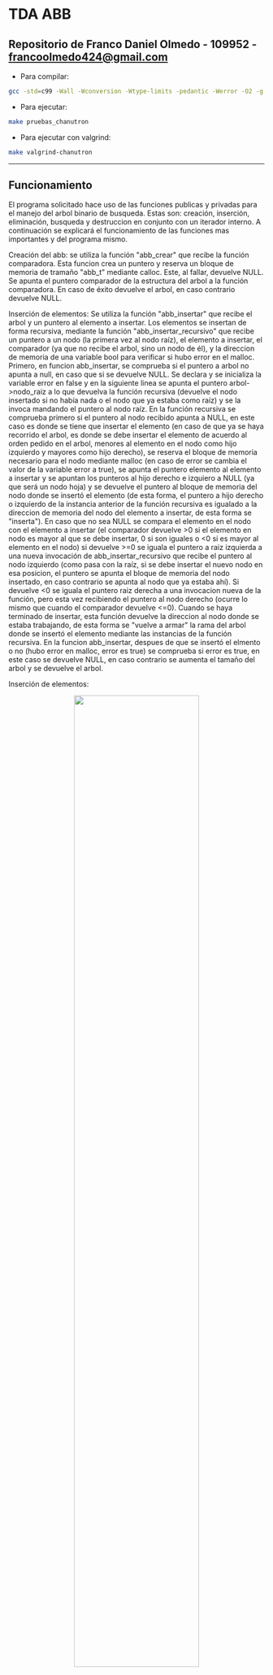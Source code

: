 # TDA ABB

## Repositorio de Franco Daniel Olmedo - 109952 - francoolmedo424@gmail.com

- Para compilar:

```bash
gcc -std=c99 -Wall -Wconversion -Wtype-limits -pedantic -Werror -O2 -g src/*.c pruebas_alumno.c
```

- Para ejecutar:

```bash
make pruebas_chanutron
```

- Para ejecutar con valgrind:
```bash
make valgrind-chanutron
```
---
##  Funcionamiento

El programa solicitado hace uso de las funciones publicas y privadas para el manejo del arbol binario de busqueda. Estas son: creación, inserción, eliminación, busqueda y destruccion en conjunto con un iterador interno. A continuación se explicará el funcionamiento de las funciones mas importantes y del programa mismo. 

Creación del abb: se utiliza la función "abb_crear" que recibe la función comparadora. Esta funcion crea un puntero y reserva un bloque de memoria de tramaño "abb_t" mediante calloc. Este, al fallar, devuelve NULL. Se apunta el puntero comparador de la estructura del arbol a la función comparadora. En caso de éxito devuelve el arbol, en caso contrario devuelve NULL. 

Inserción de elementos: Se utiliza la función "abb_insertar" que recibe el arbol y un puntero al elemento a insertar. Los elementos se insertan de forma recursiva, mediante la función "abb_insertar_recursivo" que recibe un puntero a un nodo (la primera vez al nodo raíz), el elemento a insertar, el comparador (ya que no recibe el arbol, sino un nodo de él), y la direccion de memoria de una variable bool para verificar si hubo error en el malloc. Primero, en funcion abb_insertar, se comprueba si el puntero a arbol no apunta a null, en caso que si se devuelve NULL. Se declara y se inicializa la variable error en false y en la siguiente linea se apunta el puntero arbol->nodo_raiz a lo que devuelva la función recursiva (devuelve el nodo insertado si no había nada o el nodo que ya estaba como raíz) y se la invoca mandando el puntero al nodo raíz. En la función recursiva se comprueba primero si el puntero al nodo recibido apunta a NULL, en este caso es donde se tiene que insertar el elemento (en caso de que ya se haya recorrido el arbol, es donde se debe insertar el elemento de acuerdo al orden pedido en el arbol, menores al elemento en el nodo como hijo izquierdo y mayores como hijo derecho), se reserva el bloque de memoria necesario para el nodo mediante malloc (en caso de error se cambia el valor de la variable error a true), se apunta el puntero elemento al elemento a insertar y se apuntan los punteros al hijo derecho e izquiero a NULL (ya que será un nodo hoja) y se devuelve el puntero al bloque de memoria del nodo donde se insertó  el elemento (de esta forma, el puntero a hijo derecho o izquierdo de la instancia anterior de la función recursiva es igualado a la direccion de memoria del nodo del elemento a insertar, de esta forma se "inserta"). En caso que no sea NULL se compara el elemento en el nodo con el elemento a insertar (el comparador devuelve >0 si el elemento en nodo es mayor al que se debe insertar, 0 si son iguales o <0 si es mayor al elemento en el nodo) si devuelve >=0 se iguala el puntero a raiz izquierda a una nueva invocación de abb_insertar_recursivo que recibe el puntero al nodo izquierdo (como pasa con la raíz, si se debe insertar el nuevo nodo en esa posicion, el puntero se apunta el bloque de memoria del nodo insertado, en caso contrario se apunta al nodo que ya estaba ahí). Si devuelve <0 se iguala el puntero raiz derecha a una invocacion nueva de la función, pero esta vez recibiendo el puntero al nodo derecho (ocurre lo mismo que cuando el comparador devuelve <=0). Cuando se haya terminado de insertar, esta función devuelve la direccion al nodo donde se estaba trabajando, de esta forma se "vuelve a armar" la rama del arbol donde se insertó el elemento mediante las instancias de la función recursiva. En la funcion abb_insertar, despues de que se insertó el elmento o no (hubo error en malloc, error es true) se comprueba si error es true, en este caso se devuelve NULL, en caso contrario se aumenta el tamaño del arbol y se devuelve el arbol. 

Inserción de elementos:
<div align="center">
<img width="70%" src="img/arbol insertar.png">
</div>

Eliminacion de elementos: para la eliminacion de elementos del arbol se utiliza la función "abb_quitar" que recibe un puntero al bloque de memoria del arbol y un puntero al elemento a eliminar. Se comprueba primero si el arbol está vacío mediante la función "abb_vacio" que recibe el arbol y devuelve true si el puntero apunta a NULL o si el tamaño es 0 o false en caso contrario (que no esté vacío), en caso de que esté vacío se devuelve NULL, en caso contrario se sigue ejecutando. De la misma forma que en abb_insertar se utiliza una funcion recursiva abb_quitar_recursivo a la que se iguala el puntero al nodo raíz, en caso de que no se tenga que eliminar este nodo, devuelve la direccion del nodo raíz (a la que ya estaba apuntando). Esta función recursiva recibe un puntero al nodo donde va a trabajar, un puntero al elemento que debe eliminar, un doble puntero que se apuntará al elemento eliminado, la función comparadora, y la direccion de memoria de una variable bool llamada no_encontrado en caso que no se encuentre el elemento a eliminar y no se deba quitar nada. En abb_quitar_recursivo, una vez se la invoca, en caso de que el puntero a nodo recibido apunte a NULL significa que no se encontró el elemento a eliminar, por lo tanto el valor de no_encontrado cambia a true y se devuelve NULL, en caso contrario se sigue ejecutando. Se compara el elemento en el nodo y el elemento a eliminar, si son iguales (devuelve 0) el doble puntero elemento_quitado se iguala al puntero del elemento del nodo que se debe quitar. Se comprueba despues si tiene dos hijos el nodo (sus punteros no apuntan a NULL simultaneamente) en caso de que no, se apuntan dos punteros (rama_izquierda, y el otro rama_derecha) a los hijos del nodo y se libera el bloque de memoria. Si el puntero a rama derecha apunta a NULL se devuelve el puntero a rama izquierda, en caso contrario se devuelve el puntero a rama derecha (en caso que los dos apunten a NULL se devuelve NULL ya que rama derecha apuntaría a NULL) de esta forma en la instancia anterior se apunta el puntero igualado (sea rama izquierdsa o rama derecha) a NULL, eliminando el nodo correspondiente. Si los dos punteros de las ramas no apuntan a NULL se iguala el puntero a la rama izquierda a la invocación de la función extraigo_predecesor_inorden, con esta función se quiere extraer el elemento menor con el valor mas cercano al elemento a eliminar (predecesor inorden) "recorriendo una vez por izquierda y después todo por derecha" hasta que se encuentre que el puntero a nodo derecha apunte a NULL. En extraigo_predecesor_inorden primero se comprueba si el puntero al hijo derecho es NULL, en caso de que no lo sea se iguala el puntero a nodo derecha a una nueva invocación de extraigo_predecesor_inorden enviando el puntero al nodo derecho. En caso contrario, el puntero doble recibido como parametro elemento_reemplazo (su valor) se iguala al puntero del elemento del nodo, se iguala un nuevo puntero al hijo izquierdo y se libera el nodo donde se está trabajando para devolver el puntero a la rama izquierda. Cuando se vuelve a abb_quitar_recursivo se iguala el puntero del elemento a eliminar por el puntero al elemento que lo va a reemplazar (extraído por extraigo_predecesor_inorden) y se devuelve el nodo donde se trabajó. Si el comparador devuelve >0 se iguala el puntero al nodo izquierdo a una nueva invocacion de la función abb_quitar_recursivo enviando el puntero al nodo izquierdo. Si el comparador devuelve <0 se hace lo mismo pero con el puntero al nodo derecho. Al final de la función se devuelve el puntero al nodo donde se trabajó (de esta forma "vuelven a engancharse" los nodos en los que se trabajó de la misma forma). Una vez se termina de ejecutar la forma recursiva, en abb_quitar se comprueba si no_encontrado es true, en este caso se devuelve NULL (no se quitó ningún nodo), al contrario si es false se devuelve el puntero al elemento quitado. 

Quitar un nodo hoja:
<div align="center">
<img width="70%" src="img/arbol eliminar.png">
</div>

Quitar un nodo con un hijo:
<div align="center">
<img width="70%" src="img/arbol eliminar un hijo.png">
</div>

Quitar un nodo con dos hijos y reemplazar por predecesor inorden:
<div align="center">
<img width="70%" src="img/arbol eliminar dos hijos.png">
</div>

Busqueda de elementos en el arbol: para esta operación se utiliza la función abb_buscar que recibe un puntero al arbol y un puntero al elemento a buscar. Se devuelve el puntero devuelto por "abb_buscar_recursivo" que recibe el puntero al arbol, el puntero al elemento y la función comparadora (NOTA: anteriormente había implementado esta funcion igualando el una variable puntero elemento encontrado a las invocaciones de la funcion recursiva, pero la cambié a devolver el puntero a elemento que devuelve la invocación de la función recursiva hecha en clase, generalmente intento pensar mi propia implementación para la mayoría de las funciones pero en este caso me pareció mucho mejor, mas eficiente y mas entendible). En la función recursiva se comprueba si el puntero a raíz apunta a NULL, en ese caso no se encontró el elemento, por lo que se devuelve NULL en la función. En caso de que no, se compara el elemento del nodo con el elemento buscado. Si se devuelve mayor o menor a 0 se devuelve una nueva invocación de abb_buscar_recursivo mandando el puntero al hijo derecho o izquierdo segun corresponda y se sigue recorriendo hasta que se encuentra o hasta que se llega a NULL. Se devuelve el puntero al elemento en el nodo trabajado.

Para destruir el arbol se utiuliza la función "abb_destruir_todo" que recibe el puntero al arbol y la función destructora. Utiliza la función recursiva abb_destruir_todo_recursivo que hace el tipo de recorrido "postorden" que recorre IDN (izquierda, derecha, nodo) que es apropiado para destruir cada nodo sin perder referencias de los nodos anteriores. A cada elemento a eliminar se le aplica la función destructora en caso de que esta no sea NULL para después liberar el bloque de memoria de cada nodo, cada instancia de la funcion recursiva devuelve NULL cuando termina de ejecutarse.

Como funciones adicionales se solicitaron una para un iterador interno (abb_con_cada_elemento) que recibe el arbol, el recorrido a realizar, una función con dos parametros void* y un puntero a variable auxiliar y recorre de 3 formas diferentes el arbol (Preorden "NID", Inorden "IND", Postorden "IDN") para despues aplicar una función a cada elemento que devuelve true o false,en caso de que devuelva false se para de aplicar la funcion a cada elemento y se devuelve el numero de iteraciones realizadas, otra denominada "abb_recorrer" que, dependiendo del recorrido, utiliza el iterador interno para aplicar una función de extracción donde copia los elementos del arbol y los mete en un vector con un tamaño limitado. La función abb_recorrer utiliza una variable struct que contiene un puntero doble al vector, una variable para el tamaño maximo del vector y otra para la cantidad de elementos en vector (esto se hace para poder utilizar el iterador interno y poder pasar la estructura como un solo puntero void). Primero se comprueba si el arbol está vacío con abb_vacío, si devuelve true se devuelve 0, en caso contrario se comprueba cual es el recorrido solicitado. Si es INORDEN, PREORDEN o POSTORDEN se devuelve lo que devuelva la invocación del iterador interno (devuelve el número de iteraciones), esta recibe el arbol, el recorrido solicitado, la función insertar_elementos_en_vector y la direccion de memoria del struct vector. La función insertar_elementos_en_vector inserta el elemento recibido como primer parámetro en el puntero a struct vector recibido como segundo parámetro y devuelve true si queda espacio en el vector o false si no se pueden seguir insertando mas elementos (recordar que se deja de iterar cuando la función del iterador interno devuelve false). Se devuelve el numero de elementos insertados en el vector o 0 si el arbol está vacío o si el recorrido no corresṕonde a los pedidos. 

## Respuestas a las preguntas teóricas

Explique teóricamente qué es una árbol, árbol binario y árbol
    binario de búsqueda. Explique cómo funcionan, cuáles son sus operaciones básicas
    (incluyendo el análisis de complejidad de cada una de ellas) y por qué es
    importante la distinción de cada uno de estos diferentes tipos de
    árboles. Ayúdese con diagramas para explicar.

Un arbol es un tipo de dato abstracto (TDA) conformado por una colección de nodos con un elemento conectados a otros nodos con otros elementos. La característica principal es que el primer nodo se lo llama raíz, este puede estar conectado a un numero diferente de nodos (hijos), y estos nodos a otros nodos (creando subarboles) identificando así niveles dentro del arbol. Si nos paramos en un nodo, el nodo por encima de este se denomina padre, solo puede tener uno, los nodos a los que se conecta hacia abajo el mismo se denominan hijos. Un nodo sin hijos se denomina nodo hoja. Podemos tambien identificar subarboles en los nodos.

Representación gráfica: 
<div align="center">
<img width="70%" src="img/arbol diagrama.png">
</div>

Arbol binario: un arbol binario es un tipo de arbol caracterizado por el número máximo de hijos que puede tener cada nodo (2). Esto nos permite determinarla noción de izquierda y derecha. 

Arbol binario:
<div align="center">
<img width="70%" src="img/arbol binario.png">
</div>

El arbol binario de búsqueda es un tipo de arbol binario caracterizado por estar organizado dependiendo de un orden, por lo tanto tenemos una forma de comparar los elementos al realizar la función deseada aumentando la eficiencia de las mismas. En este caso hijo con la clave menor a la del padre está en la izquierda del padre y el hijo con la clave mayor como hijo derecho. Los subarboles izquierdos y derechos también son arboles binarios de busqueda.

Arbol binario de búsqueda:
<div align="center">
<img width="70%" src="img/arbol binario de busqueda.png">
</div>

Es importante la distinción de cada tipo de arbol ya que cada uno tiene sus ventajas y desventajas, los arboles n-arios permiten que cada nodo tenga 2 o mas hijos, los arboles binarios facilitan el recorrido haciendo que cada nodo solo pueda tener 2 hijos, y el arbol binario de búsqueda facilita la búsqueda de los elementos haciendo que cada elemento se inserte con un orden en mente, aumentando la eficiencia de búsqueda de los elementos.

Funciones básicas:

Crear: complejidad O(1) ya que se debe reservar el bloque de memoria para el arbol y devolver el puntero.

Insertar: en el arbol binario de búsqueda esta operación en promedio es un O(log(n)) ya que se va tomando un camino de derecha o izquierda en cada nodo, dependiendo de si este es mayor o menor del elemento a insertar, en cada nivel dividiendo la n por 2 cada vez que se toma un camino, una vez se llega a la posición donde se debe insertar se reserva memoria para el nodo, y se inserta el elemento. En el peor de los casos (que cada nodo del arbol tenga un solo hijo) es un O(n) ya que se debe recorrer el arbol.

Quitar: en el caso del arbol y del arbol binario, en el peor de los casos es un O(n) ya que no tiene un tipo de organización y se debe recorrer todo el arbol para encontrar el elemento a quitar. En el caso del arbol binario de búsqueda sería un O(log(n)) en el caso promedio ya que, a medida que bajamos de nivel se toma un camino por izquierda o por derecha buscando el elemento a eliminar, por lo tanto se divide la n por 2 en cada nivel. Si el nodo es un nodo hoja solo se elimina el nodo del arbol y se libera la memoria. Si tiene un hijo, despues de liberar la memoria se "engancha" el hijo al padre del nodo eliminado. En el caso de tener dos hijos se debe reemplazar el elemento en el nodo con otro elemento en su lugar (en el caso de este trabajo se pidió el predecesor inorden por lo tanto se reemplazó por ese, puede ser también sucesor inorden), se libera la memoria del nodo del elemento por el cual se reemplazó y se "engancha" su hijo al nodo padre. En el peor de los casos, como se especificó en función quitar es un O(n). Se devuelve el elemento eliminado.

Destruir: en el arbol, el arbol binario, y el arbol binario de búsqueda esta operación en un O(n) ya que se debe recorrer cada elemento del arbol para destruirlos uno por uno.

Vacío: identifica si el arbol está vacío. Es un O(1) ya que se debe ver si el puntero a raíz apunta a NULL. En el caso de este trabajo se revisó si el contador de elementos en el arbol especificado en la estructura del mismo es 0 o si el puntero al arbol es nulo 

Buscar: en el arbol y del arbol binario, en el peor de los casos es un O(n) ya que no tiene un tipo de organización y se debe recorrer todo el arbol para encontrar el elemento. En el arbol binario de búsqueda es un O(log(n)) ya que se toma un camino de izquierda o derecha en cada nivel del arbol comparando los elementos hasta encontrar el mismo. Como se especificó puede ser un O(n) si cada nodo del arbol tiene un solo hijo.

Recorrer: para recorrer los arboles binarios de búsqueda se tienen 6 tipos de recorridos (NID IND IDN NDI DNI DIN), pero a nosotros nos sirven más 3 de esos: 

Preorden: (NID) se visita primero el nodo actual, después el izquierdo y por último el derecho. Este tipo de recorrido nos sirve mas que nada si necesitamos hacer una copia exacta del arbol y a medida que recorremos copiamos e insertamos en otro arbol.

Inorden: (IND) se visita primero el nodo izquierdo, después el actual y por último el derecho. Este recorrido, si a medida que lo ejecutamos vamos sacando los elementos y poniendolos en un vector, nos damos cuenta que los elementos quedan ordenados de menor a mayor.

Postorden: (IDN) se visita primero el nodo izquierdo, después el derecho y por último el actual. En el caso de este trabajo se utilizó para la función abb_destruir_todo ya que se puede aplicar un free a cada nodo actual cuando se recorre este y en ningún momento se pierde referencia a otros nodos, haciendo que no quede memoria sin liberar.

Decisiones de diseño:

Para las funciones que exigían un recorrido del arbol (inserción, eliminación, destrucción, búsqueda) se utilizaron funciones adicionales recursivas, más que nada para facilitar la programación y el entendimiento de la recursividad y del código. En mi caso intento hacer las funciones realizando implementaciones propias al principio, en el caso de búsqueda, destrucción y al realizar recorridos del iterador interno recorría el arbol de la misma forma que inserción y eliminación (haciendo que las funciones sean nodo_abb_t, igualando el nodo que se va recorrer a la invocación y devolviendo el nodo al final),  para después terminar cambiando por las que están implementadas ahora al saber que no era necesario, haciendo que el codigo sea mas corto y entendible. Para las variables booleanas y algún puntero a elemento que necesitaba devolver al final decidí pasar su dirección de memoria como parámetro y así cambiar su valor en las funciones recursivas para no tener que devolverlos (me pareció que se entiende más), tuve alguna que otra dificultad intentando que funcione de esta forma que se arreglaron después de búsquedas por internet. Para las pruebas decidí usar enteros como elementos para los nodos del arbol, teniendo así una sola función comparadora y para no complicar la programación. 